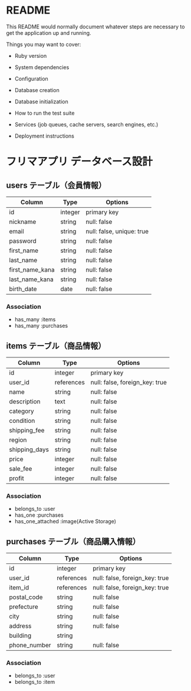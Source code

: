# README

This README would normally document whatever steps are necessary to get the
application up and running.

Things you may want to cover:

* Ruby version

* System dependencies

* Configuration

* Database creation

* Database initialization

* How to run the test suite

* Services (job queues, cache servers, search engines, etc.)

* Deployment instructions




# フリマアプリ データベース設計

## users テーブル（会員情報）

| Column          | Type    | Options                   |
| --------------- | ------- | ------------------------- |
| id              | integer | primary key               |
| nickname        | string  | null: false               |
| email           | string  | null: false, unique: true |
| password        | string  | null: false               |
| first_name      | string  | null: false               |
| last_name       | string  | null: false               |
| first_name_kana | string  | null: false               |
| last_name_kana  | string  | null: false               |
| birth_date      | date    | null: false               |

### Association
- has_many :items
- has_many :purchases

## items テーブル（商品情報）

| Column        | Type       | Options                        |
| ------------- | ---------- | ------------------------------ |
| id            | integer    | primary key                    |
| user_id       | references | null: false, foreign_key: true |
| name          | string     | null: false                    |
| description   | text       | null: false                    |
| category      | string     | null: false                    |
| condition     | string     | null: false                    |
| shipping_fee  | string     | null: false                    |
| region        | string     | null: false                    |
| shipping_days | string     | null: false                    |
| price         | integer    | null: false                    |
| sale_fee      | integer    | null: false                    |
| profit        | integer    | null: false                    |

### Association
- belongs_to :user
- has_one :purchases
- has_one_attached :image(Active Storage)

## purchases テーブル（商品購入情報）

| Column        | Type       | Options                        |
| ------------- | ---------- | ------------------------------ |
| id            | integer    | primary key                    |
| user_id       | references | null: false, foreign_key: true |
| item_id       | references | null: false, foreign_key: true |
| postal_code   | string     | null: false                    |
| prefecture    | string     | null: false                    |
| city          | string     | null: false                    |
| address       | string     | null: false                    |
| building      | string     |                                |
| phone_number  | string     | null: false                    |

### Association
- belongs_to :user
- belongs_to :item
